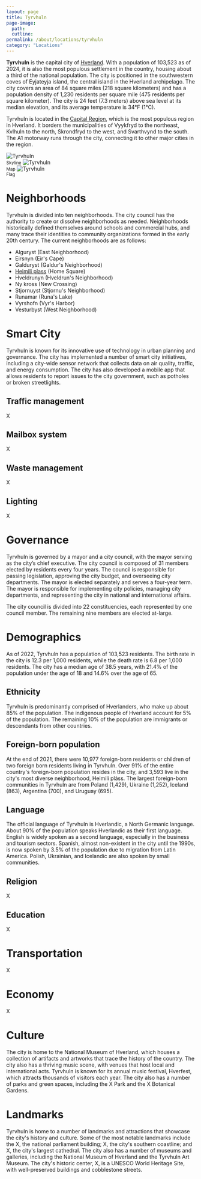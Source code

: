 ```yaml
---
layout: page
title: Tyrvhuln
page-image: 
  path:  
  cutline: 
permalink: /about/locations/tyrvhuln
category: "Locations"
---
```


**Tyrvhuln** is the capital city of <a href="{{ '/about/locations/Hverland' | relative_url }}">Hverland</a>. With a population of 103,523 as of 2024, it is also the most populous settlement in the country, housing about a third of the national population. The city is positioned in the southwestern coves of Eyjateyja island, the central island in the Hverland archipelago. The city covers an area of 84 square miles (218 square kilometers) and has a population density of 1,230 residents per square mile (475 residents per square kilometer). The city is 24 feet (7.3 meters) above sea level at its median elevation, and its average temperature is 34°F (1°C). 

Tyrvhuln is located in the [Capital Region](/HUN/about/locations/capital), which is the most populous region in Hverland. It borders the municipalities of Vyykfryd to the northeast, Kvlhuln to the north, Skrondfryd to the west, and Svarthvynd to the south. The A1 motorway runs through the city, connecting it to other major cities in the region. 


<img src="{{ '/assets/img/hverhofn_skyline.jpg' | relative_url }}" alt="Tyrvhuln" class="img-fluid" style="max-width: 50%;">
<br/><small>Skyline</small>

<img src="{{ '/assets/img/Hverhofn_map.svg' | relative_url }}" alt="Tyrvhuln" class="img-fluid" style="max-width: 33%;">
<br/><small>Map</small>

<img src="{{ '/assets/img/hverhofn-flag.svg' | relative_url }}" alt="Tyrvhuln" class="img-fluid">
<br/><small>Flag</small>


# Neighborhoods
Tyrvhuln is divided into ten neighborhoods. The city council has the authority to create or dissolve neighborhoods as needed. Neighborhoods historically defined themselves around schools and commercial hubs, and many trace their identities to community organizations formed in the early 20th century. The current neighborhoods are as follows: 

* Alguryst (East Neighborhood)
* Eirsnyn (Eir's Cape)
* Galduryst (Galdur's Neighborhood)
* <a href="{{ '/about/locations/heimili-plass' | relative_url }}">Heimili plass</a> (Home Square)
* Hveldrunyn (Hveldrun's Neighborhood)
* Ny kross (New Crossing)
* Stjornuyst (Stjornu's Neighborhood)
* Runamar (Runa's Lake) 
* Vyrshofn (Vyr's Harbor)
* Vesturbyst (West Neighborhood)

# Smart City
Tyrvhuln is known for its innovative use of technology in urban planning and governance. The city has implemented a number of smart city initiatives, including a city-wide sensor network that collects data on air quality, traffic, and energy consumption. The city has also developed a mobile app that allows residents to report issues to the city government, such as potholes or broken streetlights. 

## Traffic management
X
## Mailbox system
X
## Waste management
X
## Lighting
X
# Governance
Tyrvhuln is governed by a mayor and a city council, with the mayor serving as the city’s chief executive. The city council is composed of 31 members elected by residents every four years. The council is responsible for passing legislation, approving the city budget, and overseeing city departments. The mayor is elected separately and serves a four-year term. The mayor is responsible for implementing city policies, managing city departments, and representing the city in national and international affairs.

The city council is divided into 22 constituencies, each represented by one council member. The remaining nine members are elected at-large. 

# Demographics
As of 2022, Tyrvhuln has a population of 103,523 residents. The birth rate in the city is 12.3 per 1,000 residents, while the death rate is 6.8 per 1,000 residents. The city has a median age of 38.5 years, with 21.4% of the population under the age of 18 and 14.6% over the age of 65. 

## Ethnicity
Tyrvhuln is predominantly comprised of Hverlanders, who make up about 85% of the population. The indigenous people of Hverland account for 5% of the population. The remaining 10% of the population are immigrants or descendants from other countries.

## Foreign-born population
At the end of 2021, there were 10,977 foreign-born residents or children of two foreign born residents living in Tyrvhuln. Over 91% of the entire country's foreign-born population resides in the city, and 3,593 live in the city's most diverse neighborhood, Heimili pláss. The largest foreign-born communities in Tyrvhuln are from Poland (1,429), Ukraine (1,252), Iceland (863), Argentina (700), and Uruguay (695).

## Language
The official language of Tyrvhuln is Hverlandic, a North Germanic language. About 90% of the population speaks Hverlandic as their first language. English is widely spoken as a second language, especially in the business and tourism sectors. Spanish, almost non-existent in the city until the 1990s, is now spoken by 3.5% of the population due to migration from Latin America. Polish, Ukrainian, and Icelandic are also spoken by small communities.

## Religion
X
## Education
X
# Transportation
X
# Economy
X

# Culture
The city is home to the National Museum of Hverland, which houses a collection of artifacts and artworks that trace the history of the country. The city also has a thriving music scene, with venues that host local and international acts. Tyrvhuln is known for its annual music festival, Hverfest, which attracts thousands of visitors each year. The city also has a number of parks and green spaces, including the X Park and the X Botanical Gardens.

# Landmarks
Tyrvhuln is home to a number of landmarks and attractions that showcase the city's history and culture. Some of the most notable landmarks include the X, the national parliament building; X, the city's southern coastline; and X, the city's largest cathedral. The city also has a number of museums and galleries, including the National Museum of Hverland and the Tyrvhuln Art Museum. The city's historic center, X, is a UNESCO World Heritage Site, with well-preserved buildings and cobblestone streets.